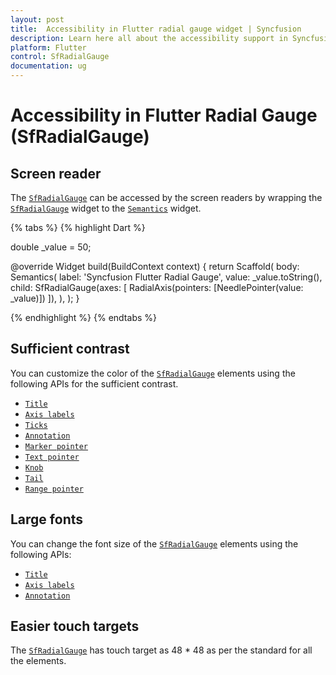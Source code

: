 ```yaml
---
layout: post
title:  Accessibility in Flutter radial gauge widget | Syncfusion
description: Learn here all about the accessibility support in Syncfusion Flutter radial gauge (SfRadialGauge) widget and how to customize it.
platform: Flutter
control: SfRadialGauge
documentation: ug
---
```


# Accessibility in Flutter Radial Gauge (SfRadialGauge)

## Screen reader

The [`SfRadialGauge`](https://pub.dev/documentation/syncfusion_flutter_gauges/latest/gauges/SfRadialGauge-class.html) can be accessed by the screen readers by wrapping the [`SfRadialGauge`](https://pub.dev/documentation/syncfusion_flutter_gauges/latest/gauges/SfRadialGauge-class.html) widget to the [`Semantics`](https://api.flutter.dev/flutter/widgets/Semantics-class.html) widget.

{% tabs %}
{% highlight Dart %}

double _value = 50;

@override
Widget build(BuildContext context) {
  return Scaffold(
    body: Semantics(
      label: 'Syncfusion Flutter Radial Gauge',
      value: _value.toString(),
      child: SfRadialGauge(axes: <RadialAxis>[
        RadialAxis(pointers: <GaugePointer>[NeedlePointer(value: _value)])
      ]),
    ),
  );
}

{% endhighlight %}
{% endtabs %}

## Sufficient contrast

You can customize the color of the [`SfRadialGauge`](https://pub.dev/documentation/syncfusion_flutter_gauges/latest/gauges/SfRadialGauge-class.html) elements using the following APIs for the sufficient contrast.

* [`Title`](https://help.syncfusion.com/flutter/radial-gauge/radial-gauge-title#text-alignment)
* [`Axis labels`](https://help.syncfusion.com/flutter/radial-gauge/axes#label-style-customization)
* [`Ticks`](https://help.syncfusion.com/flutter/radial-gauge/axes#tick-customization)
* [`Annotation`](https://help.syncfusion.com/flutter/radial-gauge/annotation#alignment-of-annotation)
* [`Marker pointer`](https://help.syncfusion.com/flutter/radial-gauge/marker-pointer#marker-customization)
* [`Text pointer`](https://help.syncfusion.com/flutter/radial-gauge/marker-pointer#text-pointer)
* [`Knob`](https://help.syncfusion.com/flutter/radial-gauge/needle-pointer#knob-customization)
* [`Tail`](https://help.syncfusion.com/flutter/radial-gauge/needle-pointer#tail-customization)
* [`Range pointer`](https://help.syncfusion.com/flutter/radial-gauge/ranges#range-customization)

## Large fonts

You can change the font size of the [`SfRadialGauge`](https://pub.dev/documentation/syncfusion_flutter_gauges/latest/gauges/SfRadialGauge-class.html) elements using the following APIs:

* [`Title`](https://help.syncfusion.com/flutter/radial-gauge/radial-gauge-title#text-alignment)
* [`Axis labels`](https://help.syncfusion.com/flutter/radial-gauge/axes#label-style-customization)
* [`Annotation`](https://help.syncfusion.com/flutter/radial-gauge/annotation#alignment-of-annotation)

## Easier touch targets

The [`SfRadialGauge`](https://pub.dev/documentation/syncfusion_flutter_gauges/latest/gauges/SfRadialGauge-class.html) has touch target as 48 * 48 as per the standard for all the elements.
